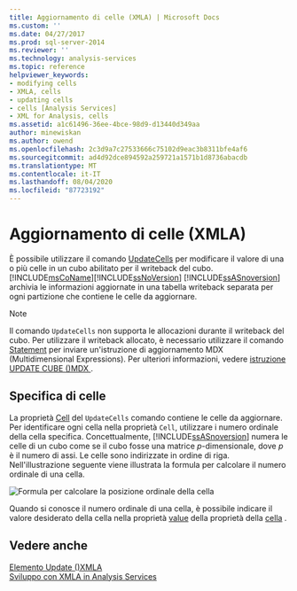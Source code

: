 ```yaml
---
title: Aggiornamento di celle (XMLA) | Microsoft Docs
ms.custom: ''
ms.date: 04/27/2017
ms.prod: sql-server-2014
ms.reviewer: ''
ms.technology: analysis-services
ms.topic: reference
helpviewer_keywords:
- modifying cells
- XMLA, cells
- updating cells
- cells [Analysis Services]
- XML for Analysis, cells
ms.assetid: a1c61496-36ee-4bce-98d9-d13440d349aa
author: minewiskan
ms.author: owend
ms.openlocfilehash: 2c3d9a7c27533666c75102d9eac3b8311bfe4af6
ms.sourcegitcommit: ad4d92dce894592a259721a1571b1d8736abacdb
ms.translationtype: MT
ms.contentlocale: it-IT
ms.lasthandoff: 08/04/2020
ms.locfileid: "87723192"
---
```

# <a name="updating-cells-xmla"></a>Aggiornamento di celle (XMLA)
  È possibile utilizzare il comando [UpdateCells](https://docs.microsoft.com/bi-reference/xmla/xml-elements-commands/updatecells-element-xmla) per modificare il valore di una o più celle in un cubo abilitato per il writeback del cubo. [!INCLUDE[msCoName](../../includes/msconame-md.md)][!INCLUDE[ssNoVersion](../../includes/ssnoversion-md.md)] [!INCLUDE[ssASnoversion](../../includes/ssasnoversion-md.md)] archivia le informazioni aggiornate in una tabella writeback separata per ogni partizione che contiene le celle da aggiornare.  
  
> [!NOTE]  
>  Il comando `UpdateCells` non supporta le allocazioni durante il writeback del cubo. Per utilizzare il writeback allocato, è necessario utilizzare il comando [Statement](https://docs.microsoft.com/bi-reference/xmla/xml-elements-commands/statement-element-xmla) per inviare un'istruzione di aggiornamento MDX (Multidimensional Expressions). Per ulteriori informazioni, vedere [istruzione UPDATE CUBE &#40;&#41;MDX ](/sql/mdx/mdx-data-manipulation-update-cube).  
  
## <a name="specifying-cells"></a>Specifica di celle  
 La proprietà [Cell](https://docs.microsoft.com/bi-reference/xmla/xml-elements-properties/cell-element-xmla) del `UpdateCells` comando contiene le celle da aggiornare. Per identificare ogni cella nella proprietà `Cell`, utilizzare i numero ordinale della cella specifica. Concettualmente, [!INCLUDE[ssASnoversion](../../includes/ssasnoversion-md.md)] numera le celle di un cubo come se il cubo fosse una matrice *p*-dimensionale, dove *p* è il numero di assi. Le celle sono indirizzate in ordine di riga. Nell'illustrazione seguente viene illustrata la formula per calcolare il numero ordinale di una cella.  
  
 ![Formula per calcolare la posizione ordinale della cella](../../analysis-services/dev-guide/media/cellordinalformula.gif "Formula per calcolare la posizione ordinale della cella")  
  
 Quando si conosce il numero ordinale di una cella, è possibile indicare il valore desiderato della cella nella proprietà [value](https://docs.microsoft.com/bi-reference/xmla/xml-elements-properties/value-element-xmla) della proprietà della [cella](https://docs.microsoft.com/bi-reference/xmla/xml-elements-properties/cell-element-xmla) .  
  
## <a name="see-also"></a>Vedere anche  
 [Elemento Update &#40;&#41;XMLA](https://docs.microsoft.com/bi-reference/xmla/xml-elements-commands/update-element-xmla)   
 [Sviluppo con XMLA in Analysis Services](../multidimensional-models-scripting-language-assl-xmla/developing-with-xmla-in-analysis-services.md)  
  
  
